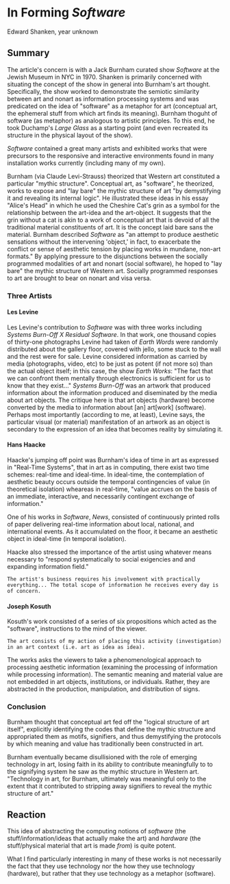 # In Forming _Software_
Edward Shanken, year unknown

## Summary
The article's concern is with a Jack Burnham curated show _Software_ at the Jewish Museum in NYC in 1970. Shanken is primarily concerned with situating the concept of the show in general into Burnham's art thought. Specifically, the show worked to demonstrate the semiotic similarity between art and nonart as information processing systems and was predicated on the idea of "software" as a metaphor for art (conceptual art, the ephemeral stuff from which art finds its meaning). Burnham thoguht of software (as metaphor) as analogous to artistic principles. To this end, he took Duchamp's _Large Glass_ as a starting point (and even recreated its structure in the physical layout of the show).

_Software_ contained a great many artists and exhibited works that were precursors to the responsive and interactive environments found in many installation works currently (including many of my own).

Burnham (via Claude Levi-Strauss) theorized that Western art constituted a particular "mythic structure". Conceptual art, as "software", he theorized, works to expose and "lay bare" the mythic structure of art "by demystifying it and revealing its internal logic". He illustrated these ideas in his essay "Alice's Head" in which he used the Cheshire Cat's grin as a symbol for the relationship between the art-idea and the art-object. It suggests that the grin without a cat is akin to a work of conceptual art that is devoid of all the traditional material constituents of art. It is the concept laid bare sans the material. Burnham described _Software_ as "an attempt to produce aesthetic sensations without the intervening 'object,' in fact, to exacerbate the conflict or sense of aesthetic tension by placing works in mundane, non-art formats." By applying pressure to the disjunctions between the socially programmed modalities of art and nonart (social software), he hoped to "lay bare" the mythic structure of Western art. Socially programmed responses to art are brought to bear on nonart and visa versa.

### Three Artists
#### Les Levine
Les Levine's contribution to _Software_ was with three works including _Systems Burn-Off X Residual Software_. In that work, one thousand copies of thirty-one photographs Levine had taken of _Earth Words_ were randomly distributed about the gallery floor, covered with jello, some stuck to the wall and the rest were for sale. Levine considered information as carried by media (photographs, video, etc) to be just as potent (if not more so) than the actual object itself; in this case, the show _Earth Works_: "The fact that we can confront them mentally through electronics is sufficient for us to know that they exist..." _Systems Burn-Off_ was an artwork that produced information about the information produced and diseminated by the media about art objects. The critique here is that art objects (hardware) become converted by the media to information about [an] art[work] (software). Perhaps most importantly (according to me, at least), Levine says, the particular visual (or material) manifestation of an artwork as an object is secondary to the expression of an idea that becomes reality by simulating it.

#### Hans Haacke
Haacke's jumping off point was Burnham's idea of time in art as expressed in "Real-Time Systems", that in art as in computing, there exist two time schemes: real-time and ideal-time. In ideal-time, the contemplation of aesthetic beauty occurs outside the temporal contingencies of value (in theoretical isolation) wheareas in real-time, "value accrues on the basis of an immediate, interactive, and necessarily contingent exchange of information."

One of his works in _Software_, _News_, consisted of continuously printed rolls of paper delivering real-time information about local, national, and international events. As it accumulated on the floor, it became an aesthetic object in ideal-time (in temporal isolation).

Haacke also stressed the importance of the artist using whatever means necessary to "respond systematically to social exigencies and and expanding information field."

`The artist's business requires his involvement with practically everything... The total scope of information he receives every day is of concern.`

#### Joseph Kosuth
Kosuth's work consisted of a series of six propositions which acted as the "software", instructions to the mind of the viewer.

`The art consists of my action of placing this activity (investigation) in an art context (i.e. art as idea as idea).`

The works asks the viewers to take a phenomenological approach to processing aesthetic information (examining the processing of information while processing information). The semantic meaning and material value are not embedded in art objects, institutions, or individuals. Rather, they are abstracted in the production, manipulation, and distribution of signs.

### Conclusion
Burnham thought that conceptual art fed off the "logical structure of art itself", explicitly identifying the codes that define the mythic structure and appropriated them as motifs, signifiers, and thus demystifying the protocols by which meaning and value has traditionally been constructed in art.

Burnham eventually became disullisioned with the role of emerging technology in art, losing faith in its ability to contribute meaningfully to to the signifying system he saw as the mythic structure in Western art. "Technology in art, for Burnham, ultimately was meaningful only to the extent that it contributed to stripping away signifiers to reveal the mythic structure of art."

## Reaction
This idea of abstracting the computing notions of _software_ (the stuff/information/ideas that actually make the art) and _hardware_ (the stuff/physical material that art is made _from_) is quite potent.


What I find particularly interesting in many of these works is not necessarily the fact that they use technology nor the how they use technology (hardware), but rather that they use technology as a metaphor (software).
